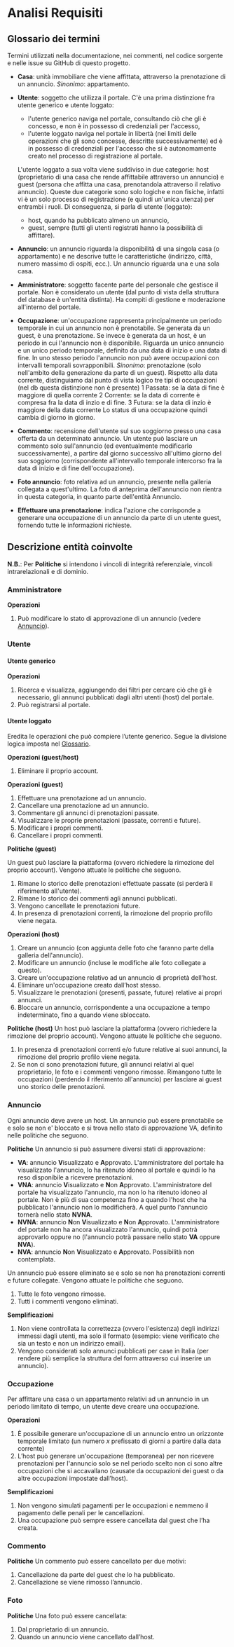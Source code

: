 # Analisi Requisiti
## Glossario dei termini
Termini utilizzati nella documentazione, nei commenti, nel codice sorgente e nelle issue su GitHub di questo progetto.
- **Casa**: unità immobiliare che viene affittata, attraverso la prenotazione di un annuncio. _Sinonimo_: appartamento.
- **Utente**: soggetto che utilizza il portale. C'è una prima distinzione fra utente generico e utente loggato:
    - l'utente generico naviga nel portale, consultando ciò che gli è concesso, e non è in possesso di credenziali per l'accesso,
    - l'utente loggato naviga nel portale in libertà (nei limiti delle operazioni che gli sono concesse, descritte successivamente) ed è in possesso di credenziali per l'accesso che si è autonomamente creato nel processo di registrazione al portale.
    
    L'utente loggato a sua volta viene suddiviso in due categorie: host (proprietario di una casa che rende affittabile attraverso un annuncio) e guest (persona che affitta una casa, prenotandola attraverso il relativo annuncio). Queste due categorie sono solo logiche e non fisiche, infatti vi è un solo processo di registrazione (e quindi un'unica utenza) per entrambi i ruoli.
    Di conseguenza, si parla di utente (loggato):
    - host, quando ha pubblicato almeno un annuncio,
    - guest, sempre (tutti gli utenti registrati hanno la possibilità di affittare).

- **Annuncio**: un annuncio riguarda la disponibilità di una singola casa (o appartamento) e ne descrive tutte le caratteristiche (indirizzo, città, numero massimo di ospiti, ecc.). Un annuncio riguarda una e una sola casa.
- **Amministratore**: soggetto facente parte del personale che gestisce il portale. Non è considerato un utente (dal punto di vista della struttura del database è un'entità distinta). Ha compiti di gestione e moderazione all'interno del portale.
- **Occupazione**: un'occupazione rappresenta principalmente un periodo temporale in cui un annuncio non è prenotabile. Se generata da un guest, è una prenotazione. Se invece è generata da un host, è un periodo in cui l'annuncio non è disponibile.  Riguarda un unico annuncio e un unico periodo temporale, definito da una data di inizio e una data di fine. In uno stesso periodo l'annuncio non può avere occupazioni con intervalli temporali sovrapponibili. _Sinonimo_: prenotazione (solo nell'ambito della generazione da parte di un guest).
Rispetto alla data corrente, distinguiamo dal punto di vista logico tre tipi di occupazioni (nel db questa distinzione non è presente)
1 Passata: se la data di fine è maggiore di quella corrente
2 Corrente: se la data di corrente è compresa fra la data di inzio e di fine.
3 Futura: se la data di inzio è maggiore della data corrente
Lo status di una occupazione quindi cambia di giorno in giorno. 
- **Commento**: recensione dell'utente sul suo soggiorno presso una casa offerta da un determinato annuncio. Un utente può lasciare un commento solo sull'annuncio (ed eventualmente modificarlo successivamente), a partire dal giorno successivo all'ultimo giorno del suo soggiorno (corrispondente all'intervallo temporale intercorso fra la data di inizio e di fine dell'occupazione).
- **Foto annuncio**: foto relativa ad un annuncio, presente nella galleria collegata a quest'ultimo. La foto di anteprima dell'annuncio non rientra in questa categoria, in quanto parte dell'entità Annuncio.
- **Effettuare una prenotazione**: indica l'azione che corrisponde a generare una occupazione di un annuncio da parte di un utente guest, fornendo tutte le informazioni richieste.

## Descrizione entità coinvolte
**N.B.**: Per **Politiche** si intendono i vincoli di integrità referenziale, vincoli intrarelazionali e di dominio.
### Amministratore
**Operazioni**
1. Può modificare lo stato di approvazione di un annuncio (vedere [Annuncio](###Annuncio)).

### Utente
#### Utente generico

**Operazioni**
1. Ricerca e visualizza, aggiungendo dei filtri per cercare ciò che gli è necessario, gli annunci pubblicati dagli altri utenti (host) del portale. 
2. Può registrarsi al portale.

#### Utente loggato
Eredita le operazioni che può compiere l’utente generico. Segue la divisione logica imposta nel [Glossario](##Glossario).

**Operazioni (guest/host)**
1. Eliminare il proprio account.

**Operazioni (guest)**
1. Effettuare una prenotazione ad un annuncio.
2. Cancellare una prenotazione ad un annuncio.
3. Commentare gli annunci di prenotazioni passate.
4. Visualizzare le proprie prenotazioni (passate, correnti e future). 
5. Modificare i propri commenti.
6. Cancellare i propri commenti.

**Politiche (guest)**

Un guest può lasciare la piattaforma (ovvero richiedere la rimozione del proprio account). Vengono attuate le politiche che seguono.
1. Rimane lo storico delle prenotazioni effettuate passate (si perderà il riferimento all'utente).
2. Rimane lo storico dei commenti agli annunci pubblicati.
3. Vengono cancellate le prenotazioni future.
4. In presenza di prenotazioni correnti, la rimozione del proprio profilo viene negata.

**Operazioni (host)**
1. Creare un annuncio (con aggiunta delle foto che faranno parte della galleria dell'annuncio).
2. Modificare un annuncio (incluse le modifiche alle foto collegate a questo).
3. Creare un'occupazione relativo ad un annuncio di proprietà dell’host.
4. Eliminare un'occupazione creato dall’host stesso.
5. Visualizzare le prenotazioni (presenti, passate, future) relative ai propri annunci.
6. Bloccare un annuncio, corrispondente a una occupazione a tempo indeterminato, fino a quando viene sbloccato.

**Politiche (host)**
Un host può lasciare la piattaforma (ovvero richiedere la rimozione del proprio account). Vengono attuate le politiche che seguono.
1. In presenza di prenotazioni correnti e/o future relative ai suoi annunci, la rimozione del proprio profilo viene negata.
2. Se non ci sono prenotazioni future, gli annunci relativi al quel proprietario, le foto e i commenti vengono rimosse. Rimangono tutte le occupazioni (perdendo il riferimento all'annuncio) per lasciare ai guest uno storico delle prenotazioni.

### Annuncio
Ogni annuncio deve avere un host. Un annuncio può essere prenotabile se e solo se non e' bloccato e si trova nello stato di approvazione VA, definito nelle politiche che seguono.

**Politiche**
Un annuncio si può assumere diversi stati di approvazione:
- **VA**: annuncio **V**isualizzato e **A**pprovato. L'amministratore del portale ha visualizzato l'annuncio, lo ha ritenuto idoneo al portale e quindi lo ha reso disponibile a ricevere prenotazioni.
- **VNA**: annuncio **V**isualizzato e **N**on **A**pprovato. L'amministratore del portale ha visualizzato l'annuncio, ma non lo ha ritenuto idoneo al portale. Non è più di sua competenza fino a quando l'host che ha pubblicato l'annuncio non lo modificherà. A quel punto l'annuncio tornerà nello stato **NVNA**.
- **NVNA**: annuncio **N**on **V**isualizzato e **N**on **A**pprovato.
L'amministratore del portale non ha ancora visualizzato l'annuncio, quindi potrà approvarlo oppure no (l'annuncio potrà passare nello stato **VA** oppure **NVA**).
- **NVA**: annuncio **N**on **V**isualizzato e **A**pprovato. Possibilità non contemplata.

Un annuncio può essere eliminato se e solo se non ha prenotazioni correnti e future collegate. Vengono attuate le politiche che seguono.
1. Tutte le foto vengono rimosse.
2. Tutti i commenti vengono eliminati.

**Semplificazioni**
1. Non viene controllata la correttezza (ovvero l'esistenza) degli indirizzi immessi dagli utenti, ma solo il formato (esempio: viene verificato che sia un testo e non un indirizzo email).
2. Vengono considerati solo annunci pubblicati per case in Italia (per rendere più semplice la struttura del form attraverso cui inserire un annuncio).

### Occupazione
Per affittare una casa o un appartamento relativi ad un annuncio in un periodo limitato di tempo, un utente deve creare una occupazione.

**Operazioni**
1. È possibile generare un'occupazione di un annuncio entro un orizzonte temporale limitato (un numero _x_ prefissato di giorni a partire dalla data corrente) 
2. L’host può generare un'occupazione (temporanea) per non ricevere prenotazioni per l'annuncio solo se nel periodo scelto non ci sono altre occupazioni che si accavallano (causate da occupazioni dei guest o da altre occupazioni impostate dall’host).

**Semplificazioni**
1. Non vengono simulati pagamenti per le occupazioni e nemmeno il pagamento delle penali per le cancellazioni.
2. Una occupazione può sempre essere cancellata dal guest che l’ha creata.

### Commento

**Politiche**
Un commento può essere cancellato per due motivi:
1. Cancellazione da parte del guest che lo ha pubblicato.
2. Cancellazione se viene rimosso l’annuncio.

### Foto
**Politiche**
Una foto può essere cancellata:
1. Dal proprietario di un annuncio.
2. Quando un annuncio viene cancellato dall’host.
